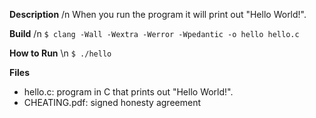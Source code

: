 **Description**
/n When you run the program it will print out "Hello World!".

**Build** /n
`$ clang -Wall -Wextra -Werror -Wpedantic -o hello hello.c`

**How to Run** \n
`$ ./hello`

**Files**
- hello.c: program in C that prints out "Hello World!".
- CHEATING.pdf: signed honesty agreement